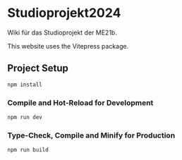 # Studioprojekt2024

Wiki für das Studioprojekt der ME21b.

This website uses the Vitepress package.

## Project Setup

```sh
npm install
```

### Compile and Hot-Reload for Development

```sh
npm run dev
```

### Type-Check, Compile and Minify for Production

```sh
npm run build
```
